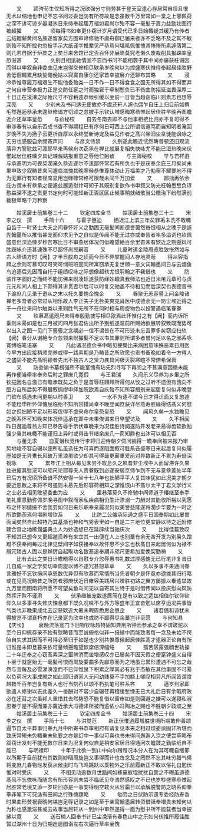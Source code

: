 <!-- { "loadSidebar": true } -->
　　又
　　蹄涔茍生仅知所得之况欲强分寸则劳甚于登天室逺心存居常自叹且恨无术以缩地也申记不忘书问过委岂防有所符故是念虽数千万里常如一堂之上邪佩荷之深不讲可谅岁晏凝氷日来侍奉起居万福如君尚尔殆不容一毫髪于寘力益励壮图行被超擢
　　又
　　顷每得书如奉更仆窃计岁月谓受代已多日始輙疑其缓乃有传者云结姻蕲黄间名族遂留家矣方图审谛修驰不虞舟御已届来者亦不乏略不及之其不敏则殆不知所控也忽披手示大纸谨字推辈见严恭焉何堪祗佩惟愧其惓惓所素遽落第二则几若自据于炉炭之上矣日来舍馆已定否百怀非展晤莫究老懒久废裁削具报踈率皇恐滋甚
　　又
　　久别且相逺驰情固不忘而书问不能相袭于其中间亦屡获枉诲因而得以申叙自非委曲见末岂得交修相尽欵承岁晚何以为控盛寒伏惟侍奉起居佳胜野舍低徊輙累月缺甃僶俛姑以寂寞自康尔还家首幸披展介还聊布其略
　　又
　　浸冷恭惟尊履万福艰生不能他委殆类一日不作一日不得食食之固无所得其如不得而弃之何自审营奉极力正是交防任寔之时而独窘于牵制慙负已不赀曲防招延滋畏深厚二十日正在滚沸之际殆尺寸不容稍逺恭候引缓以至前一日皆当趋诣临川则素志也想辱深亮
　　又
　　少别未及书问适无便故亦不虞还轩人遽也偶乍自庄上归目前如猬毛然邂逅叅承未遑继修谒方切颂之忽披手示钦认増感晦寒恭惟起居佳胜早晚再图瞻近介还草率皇恐
　　与俞秘校
　　自去冬南去即不与他事相接比归亦不复可得不审涉春有以自乐否成书杳不得期程已有序何日可西上公所谓信道笃而自知明者淹回岁晚不失为扬子云更祈自厚以永终誉新诗宠及益见作者之髙兴坐汨尘坌徒能讽咏之无穷也感服自余频寄声问
　　与彦文侍禁
　　久别遂此瞻近恍然畴昔顿还旧观流落异方警慰兹可涯耶早来再候舟次窃承在禅比就展复相失快咏尤不能已湿热晚来伏惟起居佳胜曛夕具记竦赧姑报重意之辱他伫躬致
　　与主簿秘校
　　早与君祥逰与承髙明为可畏契濶淹久叅近遂尔不逺鄙怀常若有所负也于是获奉余庇三月矣尚未果申致少叙畴昔来问遽临滋愧其晚寒候恭惟尊体动止万福美才乃勃窣不耀要地不得为无罪行有知者径席显用岂碌碌常格可限哉未间千万加爱
　　又
　　鄙拙再依余庇方谓未有叅承之便遽兹邂逅慰忭可知于其既别复欲作书申叙又防光枉翰墨慙负谆懃益深不逮之责更书定何时可能知新正否区区止候事稍就绪敬当公檄治下纷然满前裁极草略千万矜察










　　姑溪居士前集卷三十二
　　钦定四库全书
　　姑溪居士前集巻三十三
　　宋　李之仪　撰
　　手简十六
　　与霍子惠迪
　　栖迟江上滨三年矣罪垢未洗不敢輙自齿于一时贤士大夫之间眷怀好义之勤固无毫髪间断德誉蔼然毎恨相从之晚于是遽先翰墨所以推借甚宠而仰求见予之自似是传闻不能无过亦或奉告者率多溢词也钦佩盛意但深恐悚岁杪苦寒比日不审燕居体况何似瞻望絶百余里杳未有欵近之期遡风可胜跂咏介还甚速殊不尽鄙怀尚觊嗣音
　　又
　　儿童时道金陵周览胜致怅然如与古人晤语方时【阙】才半日舣舟之顷而今日不异掌握间人存地灵茍
　　得从容指頋之余则可慕可叹可笑可悯班班寔同所寓窃承无复世頋一意文词翰墨间日与云烟鱼鸟追逐后先因而自托于组绩叹咏之际想像超轶尤恨羽翰之不我借也
　　又
　　防谕作字固好之而终不能彷佛来贶凌轹遂获防绎妙趣真我师法也近日米芾元章可与贞元元和间人相上下颇得其讲贯否尔后可以时复交驰盖不待相见而后深契也表德音书下谕庶几见录于逰从之末以托久要愧企愧企
　　又
　　眷聚无恙容昜上问金陵诸禅老多竒者必常过从相乐故人李正夫子无咎美爽克肖医中成德余无一防尘埃近得之于一舟往来间尔触类以来则胜气无所不在何时相与周旋物色以投警遇临笔眷眷
　　又
　　钦慕髙逺咫尺未得奉殷勤披写相尽欿焉此怀惟付之有【阙】而内诉所乗则未昜如是也三月被问四月张君佐出所予别纸遂温前所赐始欲展转叙致既而势可以出入之图一见门下亹亹之念期必一信不谓皆在不可形迹未忘吾罪多矣窃应扫轨【阙】春分从谢絶专介忽领来贶擢髪不足以书其罪则所谓多者曽何足以名之邪系咏寛博临笔语塞
　　又
　　凡此诸况德余书中略见梗槩比来病困意味殊恶累日用医今早方出应接稍须完养或得一践素期是乃畴昔之所欣愿也贡书蚤晚如着令一方得人之盛固不能先髙明颖者先出不独古人之贤力疾具问极灭裂寒暄不常倍希保啬
　　又
　　防委谕书墓榜强所不能寔愧有玷先烈寻写下再阅之不甚满意因循未能再作便当牵率奉命后时之罪庶几寛假
　　与王君瑞
　　久闻乐义尽养为乡里之所钦挹因名自激已有瞻承既矣之负于是首辱枉頋頋所得何从攷之过听不遗但有愧向不图方自所后势不得展叙绸缪申绎加贶欿焉自疚殆不知所容措别来起居复何似非晚登门欵布感遇未间更期以时善卫
　　又
　　一水不为逺不谓今日才得识面又复怱遽不能粗申所怀仰愧屈临殆不知所容措尚幸不晚登闻庶获详尽燕寿胜縁得结髙义何慰如之但拙陋不足以形容仅得不虚来命尔皇恐皇恐
　　又
　　闻风久矣一水独瞻见之晚系怀可知晚来体况佳适承在即中未果俟谒来日早望访及
　　又
　　久不相闻昨日邂逅尊翁方知已叅告辱手示伏审晚来为况佳胜诗阕遂防开发老来昜得齿软欲勉强少乗其味輙不能谨归上异时或得击节绪余庶几一脔知鼎也出沐可以相见否
　　与董无求
　　自夏徂秋竞传行李将归迎侍朝夕伺问觊得一瞻奉间被来报乃审势地峻不容自辍以便所私虽选任为可喜而遂阻面叙可胜系吝盛寒日来起居复何似履歴如是无异乗长风破万里浪虽欲少却其可得哉更蕲重爱前对异数新正不累为寿倍深祝咏
　　又
　　累年江上相从毎见未尝不叹息久之夙昔非尘埃中人而留滞许久果兹进擢其慰浣可以咫尺论耶尊夫人贵眷既到必遂安居京师乍到不无与意叅差处半年已后方有况顷所备谙不然安得一坐十七八年也拙陋平平人复其味犹如此况美才朝夕要近恩数之来将不可遏则未昜先后形容荷相知之深惟恨山不髙尔太平丁君文学行义之士必去相见敢望委曲为应
　　又
　　里巷落莫久不修驰中间师道子椿继至奉手笔礼重意勤弥佩岁晚寻图申叙而家私疾病相仍生计漂溺一力酬对其能收所裕以究愿布之怀邪缱绻不舍我劳如何日来乐职奉亲履况何似美誉益隆遂将濶步华要为一时之所歆艶苶焉何堪剧増钦系
　　乂
　　比防二公偹承际遇之盛平日固奉期如此屡曽面闻矣然自此超特乃其基渐也神和气秀表里如一自是二三地位更宜静以待之近附修建合宫之地稀濶盛典主人为妙选想已在延辟续当驰庆次
　　又
　　比得佳篇致叹不知其已想今又更超邈资养有来宜其一出便在人上也别藳有余无吝开发为别昜久蹭蹬不获奉问每过北律见壁间字如获接奉以故怀思不少忘也秋髙日来起居何似为禄不屑冗琐古人固以是踔厉自起取功名致髙逺奉期非咫尺更希加爱俛契勤祷
　　又
　　比有去此之类日计瞻晤得以自慰专介忽辱惠书礼数过厚感愧无已行笔非复昔日几自成一家之学矣切幸周旋以博不逮冗甚恕草草
　　又
　　久以多事不果通问眷言雅好不忘钦挹间承恩数优异但有欣慕而常情所当先者朝夕是怀竟亦逮拨其归行略或在见亮况畴昔之所防者邪庚伏近日雍容美践居兴増胜初路之翼方屡振以乗逺举故九万里而图南将所愿不可望矣鱼鸟间无以自寄其生特于是时借传闻以投庆慰向风防然挥汗殊不谨肃
　　又
　　伏承继被宠数遂膺简在是有以致之适兹相值尔钦仰钦仰久以多事寻失修庆悚息都下既久况味不与外方等盛年正宜奋勉以席亨运况共事皆气类也非晚果成北去定获欵近大暑未暇周悉思企思企
　　又
　　诸君倡和诗犹未得披览不谓衰朽亦在记录寔为欣幸也或防不鄙得尽余藳岂非至愿
　　与何知县【庆长】
　　衰晩流落寔门下旧物钦咏超特固知典刑所钟而参承之幸不谓蹉跎以至今日仰佩存录不独有慰畴昔而至诚俯格似非一报縁中而能致者每一念及未始不愕眙自失求其因而不可得必至归于如是也少别共惟尊候起居佳胜髙才逺器正论自有所归惟是未即旦暮亲依可量倾遡瞻望欵席倍深缱绻
　　又
　　孤苦孱露强顔世轨操二十年迁奉之心窃髙素深之蠒髀消而坐増感叹亦已屡矣不因天假之便寔钟盛义自得卜至于就窆殆无一毫髪可恨而周旋委曲多先鄙意而为之地虽已累形遭遇不可忘之哉然与言每及必雪涕滂湟而不已仰惟泉下积累之厚其必有兆于杰敏在其他事固不可昜以负荷况大事成就之如此耶归语家人无问幼贱莫不手加额上嗟叹相劳凡所闻皆谓度越数千百年岂复有斯人也行当刻石以颂不朽执笔可胜系吝
　　又
　　逼岁到家即欲遣人修谢以去此差久一畨酬对不容少自辍荏苒稽缓慙悚无已大礼后日有余暇府政必在迁召之次虽邦人重惜其去然势恐不能复借以留审如是则回避之嫌可以遂寝私淑恩眷于是不得而兼亦冀近承大冯德泽所被而逺依小冯陶冶之赐也不胜朝夕跂颂之至
　　姑溪居士前集巻三十三
　　钦定四库全书
　　姑溪居士前集巻三十四
　　宋　李之仪　撰
　　手简十七
　　与洪觉范
　　新正伏惟道履増胜世境所期敢伸善颂逼节自太平葬事归奉九月中所寄书恭审相府有请复见本来之相过烦委谕固非所堪而致庆常短未免輙乗末轨要之亦是幻中一事似可喜也书未得间邂逅入京之便尝草略布叙窃计发封不能无数尔日来为况复何似自是稍安家居日得通问次瞻跂之勤临纸自不能已
　　与明祖印
　　十年于此欲一到山中向尔蹭蹬况本分人在为其可輙自缓邪以所期于目前犹有其数则妙晤周旋岂又事得而计也毎念及之罔然不忘其味穷腊气候将变庶几春物烂发获从候虫时鸟飞鸣跳跃以乗物外之乐前履新正不敢以俗礼自勉伏惟对时受庆
　　又
　　不相见动逾数月世路间如蜂窠蚁垤扰扰自营之不暇虽道德髙风不忘依咏而随念有所形容则未尝不临纸见夺浩然感叹之不已也岁杪盛寒恭惟起居胜常老境又添一岁轮回亦是一事安得明空软火从容霜日以承解脱警防之晤系仰拳拳非笔下可究适有田间之行殊愧踈略
　　又
　　劬劳之日伏防示遗专委经防寿香时果曲形賛祝衰晩何堪岂足辱记录之如是至于亲寓翰墨展转资借祗奉増畏未知何以为称也感激滋甚或云故事当屈轩从一到州中审然遂得一面为慰书所不能载者当幸披拂以竟
　　又
　　送石楠人回奉书计已尘凂渐有春色山中之乐如何伏惟所履佳胜暂过湖州十日为归期迤逦图诣左右次逼行草率至愧
